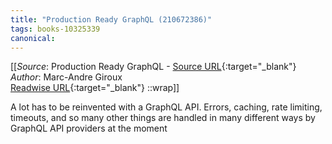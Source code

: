 ```yaml
---
title: "Production Ready GraphQL (210672386)"
tags: books-10325339
canonical: 
---
```


[[_Source_: Production Ready GraphQL - [Source URL](){:target="_blank"}<br>
_Author_: Marc-Andre Giroux<br>
[Readwise URL](https://readwise.io/open/210672386){:target="_blank"}
::wrap]]

A lot has to be reinvented with a GraphQL API. Errors, caching, rate limiting, timeouts, and so many other things are handled in many different ways by GraphQL API providers at the moment
